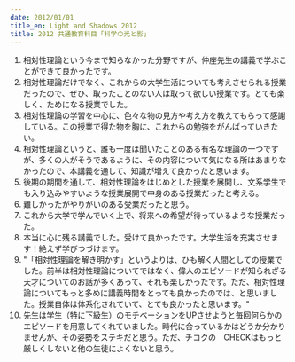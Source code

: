 ```yaml
---
date: 2012/01/01
title_en: Light and Shadows 2012
title: 2012 共通教育科目「科学の光と影」
---
```


1. 相対性理論という今まで知らなかった分野ですが、仲座先生の講義で学ぶことができて良かったです。
1. 相対性理論だけでなく、これからの大学生活についても考えさせられる授業だったので、ぜひ、取ったことのない人は取って欲しい授業です。とても楽しく、ためになる授業でした。
1. 相対性理論の学習を中心に、色々な物の見方や考え方を教えてもらって感謝している。この授業で得た物を胸に、これからの勉強をがんばっていきたい。
1. 相対性理論というと、誰も一度は聞いたことのある有名な理論の一つですが、多くの人がそうであるように、その内容について気になる所はあまりなかったので、本講義を通して、知識が増えて良かったと思います。
1. 後期の期間を通して、相対性理論をはじめとした授業を展開し、文系学生でも入り込みやすいような授業展開で中身のある授業だったと考える。
1. 難しかったがやりがいのある受業だったと思う。
1. これから大学で学んでいく上で、将来への希望が待っているような授業だった。
1. 本当に心に残る講義でした。受けて良かったです。大学生活を充実させます！絶えず学びつづけます。
1. "「相対性理論を解き明かす」というよりは、ひも解く人間としての授業でした。前半は相対性理論についてではなく、偉人のエピソードが知られざる天才についてのお話が多くあって、それも楽しかったです。ただ、相対性理論についてもっと多めに講義時間をとっても良かったのでは、と思いました。授業自体は体系化されていて、とても良かったと思います。"
1. 先生は学生（特に下級生）のモチベーションをUPさせようと毎回何らかのエピソードを用意してくれていました。時代に合っているかはどうか分かりませんが、その姿勢をステキだと思う。ただ、チコクの　CHECKはもっと厳しくしないと他の生徒によくないと思う。
